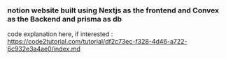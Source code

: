 ### notion website built using Nextjs as the frontend and Convex as the Backend and prisma as db

code explanation here, if interested : https://code2tutorial.com/tutorial/df2c73ec-f328-4d46-a722-6c932e3a4ae0/index.md
